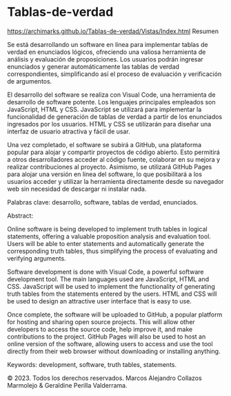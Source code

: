 # Tablas-de-verdad
https://archimarks.github.io/Tablas-de-verdad/Vistas/Index.html
Resumen 

Se está desarrollando un software en línea para implementar tablas de verdad en enunciados lógicos, ofreciendo una valiosa herramienta de análisis y evaluación de proposiciones. Los usuarios podrán ingresar enunciados y generar automáticamente las tablas de verdad correspondientes, simplificando así el proceso de evaluación y verificación de argumentos.  

El desarrollo del software se realiza con Visual Code, una herramienta de desarrollo de software potente. Los lenguajes principales empleados son JavaScript, HTML y CSS. JavaScript se utilizará para implementar la funcionalidad de generación de tablas de verdad a partir de los enunciados ingresados por los usuarios. HTML y CSS se utilizarán para diseñar una interfaz de usuario atractiva y fácil de usar.  

Una vez completado, el software se subirá a GitHub, una plataforma popular para alojar y compartir proyectos de código abierto. Esto permitirá a otros desarrolladores acceder al código fuente, colaborar en su mejora y realizar contribuciones al proyecto. Asimismo, se utilizará GitHub Pages para alojar una versión en línea del software, lo que posibilitará a los usuarios acceder y utilizar la herramienta directamente desde su navegador web sin necesidad de descargar ni instalar nada. 

Palabras clave: desarrollo, software, tablas de verdad, enunciados. 

Abstract: 

Online software is being developed to implement truth tables in logical statements, offering a valuable proposition analysis and evaluation tool. Users will be able to enter statements and automatically generate the corresponding truth tables, thus simplifying the process of evaluating and verifying arguments. 

Software development is done with Visual Code, a powerful software development tool. The main languages used are JavaScript, HTML and CSS. JavaScript will be used to implement the functionality of generating truth tables from the statements entered by the users. HTML and CSS will be used to design an attractive user interface that is easy to use. 

Once complete, the software will be uploaded to GitHub, a popular platform for hosting and sharing open source projects. This will allow other developers to access the source code, help improve it, and make contributions to the project. GitHub Pages will also be used to host an online version of the software, allowing users to access and use the tool directly from their web browser without downloading or installing anything. 

Keywords: development, software, truth tables, statements.

&copy; 2023. Todos los derechos reservados.
Marcos Alejandro Collazos Marmolejo & Geraldine Perilla Valderrama. 
